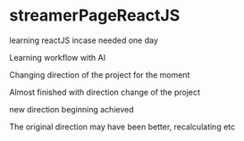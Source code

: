 # streamerPageReactJS
learning reactJS incase needed one day

Learning workflow with AI

Changing direction of the project for the moment

Almost finished with direction change of the project

new direction beginning achieved

The original direction may have been better, recalculating etc